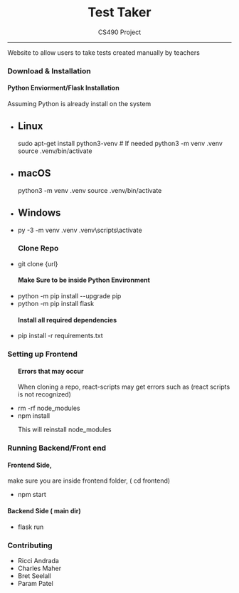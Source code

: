 
<h1 align="center"> Test Taker </h1>

<p align="center"> CS490 Project </p>

<hr/>

<p>  Website to allow users to take tests created manually by teachers </p>

<h3> Download & Installation </h3>
<h4> Python Enviorment/Flask Installation </h4>
<p>Assuming Python is already install on the system</p>
<ul>

  <li> <h2>Linux</h2>
sudo apt-get install python3-venv    # If needed
python3 -m venv .venv
source .venv/bin/activate
</li>
  <li>  <h2>macOS</h2>
python3 -m venv .venv
source .venv/bin/activate</li>
  <li> <h2>Windows</h2>

  <li>
py -3 -m venv .venv
.venv\scripts\activate</li>
<h3> Clone Repo </h3>
<li>git clone {url} </li>
  
<h4> Make Sure to be inside Python Environment  </h4>

<li> python -m pip install --upgrade pip
</l1>
<li> python -m pip install flask
</l1>
<h4> Install all required dependencies </h4>
<li>pip install -r requirements.txt</li>
</ul>

<h3> Setting up Frontend </h3>
<ul>
    <h4>Errors that may occur</h4>
    <p>When cloning a repo, react-scripts may get errors such as (react scripts is not recognized) 
</p>
        
  <li> 
    rm -rf node_modules
  </li>
  <li>npm install </li>
  <p>    This will reinstall  node_modules
</p>
</ul>


<h3> Running Backend/Front end </h3>
<h4> Frontend Side,  </h4>
<p> make sure you are inside frontend folder, ( cd frontend) </p>

<ul>
  <li> 
   npm start 
  </li>
</ul>

<h4> Backend Side ( main dir)  </h4>

<ul>
  <li> 
   flask run
  </li>
</ul>



<h3>Contributing</h3>
  <ul>
    <li>Ricci Andrada
 </li>
    <li> Charles Maher
</li>
    <li>Bret Seelall
 </li>
    <li> Param Patel
</li>

  </ul>


